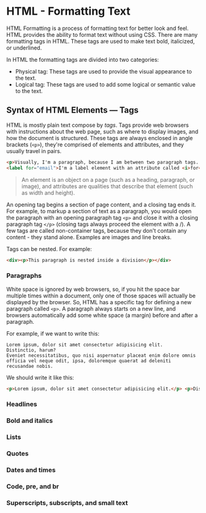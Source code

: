 # HTML - Formatting Text
HTML Formatting is a process of formatting text for better look and feel. HTML provides the ability to format text without using CSS. There are many formatting tags in HTML. These tags are used to make text bold, italicized, or underlined.

In HTML the formatting tags are divided into two categories:

*    Physical tag: These tags are used to provide the visual appearance to the text.
*    Logical tag: These tags are used to add some logical or semantic value to the text.

## Syntax of HTML Elements — Tags

HTML is mostly plain text compose by *tags*. Tags provide web browsers with instructions about the web page, such as where to display images, and how the document is structured. These tags are always enclosed in angle brackets (`<p>`), they're comprised of elements and attributes, and they usually travel in pairs.

```html
<p>Visually, I'm a paragraph, because I am between two paragraph tags. But internally I'm called <i>element<i></p>
<label for="email">I'm a label element with an attribute called <i>for<i></label>
```

> An element is an object on a page (such as a heading, paragraph, or image), and attributes are qualities that describe that element (such as width and height).

An opening tag begins a section of page content, and a closing tag ends it. For example, to markup a section of text as a paragraph, you would open the paragraph with an opening paragraph tag `<p>` and close it with a closing paragraph tag `</p>` (closing tags always proceed the element with a /). A few tags are called non-container tags, because they don't contain any content - they stand alone. Examples are images and line breaks.

Tags can be nested. For example:

```html
<div><p>This paragraph is nested inside a division</p></div>
```

### Paragraphs
White space is ignored by web browsers, so, if you hit the space bar multiple times within a document, only one of those spaces will actually be displayed by the browser. So, HTML has a specific tag for defining a new paragraph called `<p>`. A paragraph always starts on a new line, and browsers automatically add some white space (a margin) before and after a paragraph.

For example, if we want to write this:

```
Lorem ipsum, dolor sit amet consectetur adipisicing elit. 
Distinctio, harum? 
Eveniet necessitatibus, quo nisi aspernatur placeat enim dolore omnis officia vel neque odit, ipsa, doloremque quaerat ad deleniti recusandae nobis.
```
We should write it like this:
```html
<p>Lorem ipsum, dolor sit amet consectetur adipisicing elit.</p> <p>Distinctio, harum?</p> <p>Eveniet necessitatibus, quo nisi aspernatur placeat enim dolore omnis officia vel neque odit, ipsa, doloremque quaerat ad deleniti recusandae nobis.</p>
```
### Headlines
### Bold and italics
### Lists
### Quotes
### Dates and times
### Code, pre, and br
### Superscripts, subscripts, and small text
